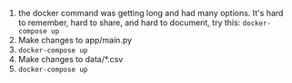 1. the docker command was getting long and had many options. It's hard to remember, hard to share, and hard to document, try this: `docker-compose up`
1. Make changes to app/main.py
1. `docker-compose up`
1. Make changes to data/*.csv
1. `docker-compose up`
